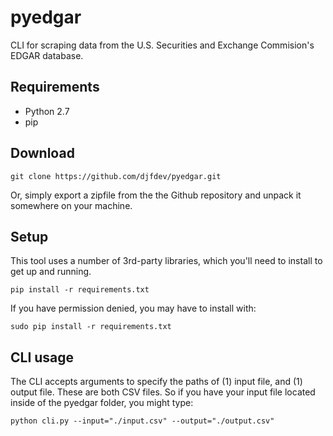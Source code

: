 # pyedgar

CLI for scraping data from the U.S. Securities and Exchange Commision's EDGAR database.

## Requirements

- Python 2.7
- pip

## Download

```
git clone https://github.com/djfdev/pyedgar.git
```

Or, simply export a zipfile from the the Github repository and unpack it somewhere on your machine.

## Setup

This tool uses a number of 3rd-party libraries, which you'll need to install to get up and running.

```
pip install -r requirements.txt
```

If you have permission denied, you may have to install with:

```
sudo pip install -r requirements.txt
```

## CLI usage

The CLI accepts arguments to specify the paths of (1) input file, and (1) output file. These are both CSV files. So if you have your input file located inside of the pyedgar folder, you might type:

```
python cli.py --input="./input.csv" --output="./output.csv"
```
